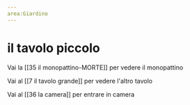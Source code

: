 ```yaml
---
area:Giardino
---
```

# il tavolo piccolo

Vai la [[35 il monopattino-MORTE]] per vedere il monopattino

Vai al [[7 il tavolo grande]] per vedere l'altro tavolo

Vai al [[36 la camera]] per entrare in camera
